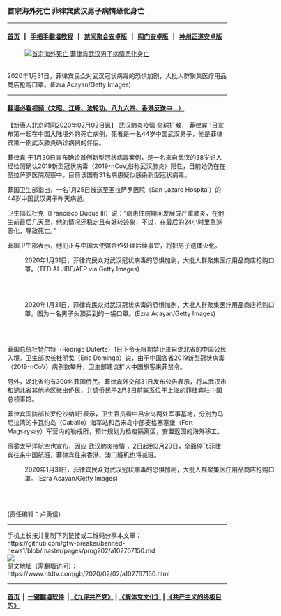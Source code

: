 ### 首宗海外死亡 菲律宾武汉男子病情恶化身亡
------------------------

#### [首页](https://github.com/gfw-breaker/banned-news1/blob/master/README.md) &nbsp;&nbsp;|&nbsp;&nbsp; [手把手翻墙教程](https://github.com/gfw-breaker/guides/wiki) &nbsp;&nbsp;|&nbsp;&nbsp; [禁闻聚合安卓版](https://github.com/gfw-breaker/bn-android) &nbsp;&nbsp;|&nbsp;&nbsp; [网门安卓版](https://github.com/oGate2/oGate) &nbsp;&nbsp;|&nbsp;&nbsp; [神州正道安卓版](https://github.com/SzzdOgate/update) 



<div><div class="featured_image">
 <a href="https://i.ntdtv.com/assets/uploads/2020/02/GettyImages-1197642798.jpg" target="_blank">
  <figure>
   <img alt="首宗海外死亡 菲律宾武汉男子病情恶化身亡" src="https://i.ntdtv.com/assets/uploads/2020/02/GettyImages-1197642798-800x450.jpg"/>
  </figure><br/>
 </a>
 <span class="caption">
  2020年1月31日，菲律宾民众对武汉冠状病毒的恐惧加剧，大批人群聚集医疗用品商店抢购口罩。(Ezra Acayan/Getty Images)
 </span>
</div>
</div><hr/>

#### [翻墙必看视频（文昭、江峰、法轮功、八九六四、香港反送中...）](http://167.172.214.107/home.html)

<div><div class="post_content" itemprop="articleBody">
 <p>
  【新唐人北京时间2020年02月02日讯】
  <ok href="https://www.ntdtv.com/gb/442749.htm">
   武汉肺炎疫情
  </ok>
  全球扩散，
  <ok href="https://www.ntdtv.com/gb/菲律宾.htm">
   菲律宾
  </ok>
  1日宣布第一起在中国大陆境外的死亡病例，死者是一名44岁中国武汉男子，他是菲律宾第一例武汉肺炎确诊病例的伴侣。
 </p>
 <p>
  <ok href="https://www.ntdtv.com/gb/菲律宾.htm">
   菲律宾
  </ok>
  于1月30日宣布确诊首例新型冠状病毒案例，是一名来自武汉的38岁妇人经检测确认2019新型冠状病毒（2019-nCoV,俗称武汉肺炎）阳性，目前她仍在在圣拉萨罗医院观察中。目前该国有31名病患疑似感染新型冠状病毒。
 </p>
 <p>
  菲国卫生部指出，一名1月25日被送至圣拉萨罗医院（San Lazaro Hospital）的44岁中国武汉男子昨天病逝。
 </p>
 <p>
  卫生部长杜克（Francisco Duque III）说：“病患住院期间发展成严重肺炎，在他生前最后几天里，他的情况还稳定且有好转迹象，不过，在最后的24小时里急遽恶化，导致死亡。”
 </p>
 <p>
  菲国卫生部表示，他们正与中国大使馆合作处理后续事宜，将把男子遗体火化。
 </p>
 <figure class="wp-caption alignnone" id="attachment_102767163" style="width: 600px">
  <img alt="" class="size-medium wp-image-102767163" src="https://i.ntdtv.com/assets/uploads/2020/02/GettyImages-1197653306-600x400.jpg">
   <br/><figcaption class="wp-caption-text">
    2020年1月31日，菲律宾民众对武汉冠状病毒的恐惧加剧，大批人群聚集医疗用品商店抢购口罩。(TED ALJIBE/AFP via Getty Images)
   </figcaption><br/>
  </img>
 </figure><br/>
 <figure class="wp-caption alignnone" id="attachment_102767162" style="width: 600px">
  <img alt="" class="size-medium wp-image-102767162" src="https://i.ntdtv.com/assets/uploads/2020/02/GettyImages-1197642781-600x400.jpg">
   <br/><figcaption class="wp-caption-text">
    2020年1月31日，菲律宾民众对武汉冠状病毒的恐惧加剧，大批人群聚集医疗用品商店抢购口罩。图为一名男子头顶买到的一袋口罩。(Ezra Acayan/Getty Images)
   </figcaption><br/>
  </img>
 </figure><br/>
 <p>
  菲国总统杜特尔特（Rodrigo Duterte）1日下令无限期禁止来自湖北省的中国公民入境。卫生部次长杜明戈（Eric Domingo）说，由于中国各省2019新型冠状病毒（2019-nCoV）病例数攀升，卫生部建议扩大中国旅客来菲禁令。
 </p>
 <p>
  另外，湖北省约有300名菲国侨民。菲律宾外交部31日发布公告表示，将从武汉市和湖北省其他地区撤出侨民，并请侨民于2月3日前联系位于上海的菲律宾驻中国总领事馆。
 </p>
 <p>
  菲律宾国防部长罗伦沙纳1日表示，卫生官员看中吕宋岛两处军事基地，分别为马尼拉湾的卡瓦约岛（Caballo）海军站和吕宋岛中部麦格塞塞堡（Fort Magsaysay）军营内的勒戒所，预计规划为检疫隔离区，安置返国的海外移工。
 </p>
 <p>
  宿雾太平洋航空也宣布，因应
  <ok href="https://www.ntdtv.com/gb/442749.htm">
   武汉肺炎疫情
  </ok>
  ，2日起到3月29日，全面停飞菲律宾往来中国航班，菲律宾往来香港、澳门班机也将减班。
 </p>
 <figure class="wp-caption alignnone" id="attachment_102767160" style="width: 600px">
  <img alt="" class="size-medium wp-image-102767160" src="https://i.ntdtv.com/assets/uploads/2020/02/GettyImages-1197642770-600x400.jpg"/>
  <br/><figcaption class="wp-caption-text">
   2020年1月31日，菲律宾民众对武汉冠状病毒的恐惧加剧，大批人群聚集医疗用品商店抢购口罩。(Ezra Acayan/Getty Images)
  </figcaption><br/>
 </figure><br/>
 <div class="video_fit_container">
 </div>
 <p>
  (责任编辑：卢勇信)
 </p>
 <div class="single_ad">
 </div>
</div>
</div>
<hr/>
手机上长按并复制下列链接或二维码分享本文章：<br/>
https://github.com/gfw-breaker/banned-news1/blob/master/pages/prog202/a102767150.md <br/>
<a href='https://github.com/gfw-breaker/banned-news1/blob/master/pages/prog202/a102767150.md'><img src='https://github.com/gfw-breaker/banned-news1/blob/master/pages/prog202/a102767150.md.png'/></a> <br/>
原文地址（需翻墙访问）：https://www.ntdtv.com/gb/2020/02/02/a102767150.html


------------------------
#### [首页](https://github.com/gfw-breaker/banned-news1/blob/master/README.md) &nbsp;|&nbsp; [一键翻墙软件](https://github.com/gfw-breaker/nogfw/blob/master/README.md) &nbsp;| [《九评共产党》](https://github.com/gfw-breaker/9ping.md/blob/master/README.md#九评之一评共产党是什么) | [《解体党文化》](https://github.com/gfw-breaker/jtdwh.md/blob/master/README.md) | [《共产主义的终极目的》](https://github.com/gfw-breaker/gczydzjmd.md/blob/master/README.md)


<img src='http://gfw-breaker.win/banned-news/pages/prog202/a102767150.md' width='0px' height='0px'/>